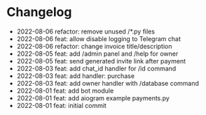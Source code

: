 # Changelog

- 2022-08-06 refactor: remove unused /*.py files
- 2022-08-06 feat: allow disable logging to Telegram chat
- 2022-08-06 refactor: change invoice title/description
- 2022-08-05 feat: add /admin panel and /help for owner
- 2022-08-05 feat: send generated invite link after payment
- 2022-08-03 feat: add chat_id handler for /id command
- 2022-08-03 feat: add handler: purchase
- 2022-08-03 feat: add owner handler with /database command
- 2022-08-01 feat: add bot module
- 2022-08-01 feat: add aiogram example payments.py
- 2022-08-01 feat: initial commit
